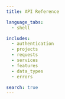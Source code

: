 ```yaml
---
title: API Reference

language_tabs:
  - shell

includes:
  - authentication
  - projects
  - requests
  - services
  - features
  - data_types
  - errors

search: true
---
```

